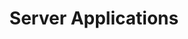 ---
sidebar_position: 5
title: "Server Applications"
sidebar_label: "Server Applications"
description: "Configure enterprise server software in Debian systems - deploy web servers, database systems, mail servers, and enterprise applications for production environments."
keywords:
  - "debian server applications"
  - "enterprise software"
  - "web servers"
  - "database servers"
  - "server infrastructure"
tags:
  - debian
  - server-applications
  - enterprise-software
  - web-servers
  - server-infrastructure
slug: /linux/debian/software/server-applications
---